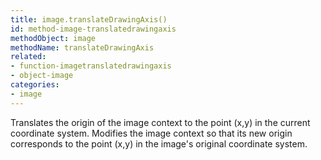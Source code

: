```yaml
---
title: image.translateDrawingAxis()
id: method-image-translatedrawingaxis
methodObject: image
methodName: translateDrawingAxis
related:
- function-imagetranslatedrawingaxis
- object-image
categories:
- image
---
```


Translates the origin of the image context to the point (x,y) in the current coordinate system.
Modifies the image context so that its new origin corresponds to the point (x,y) in the image's original coordinate system.